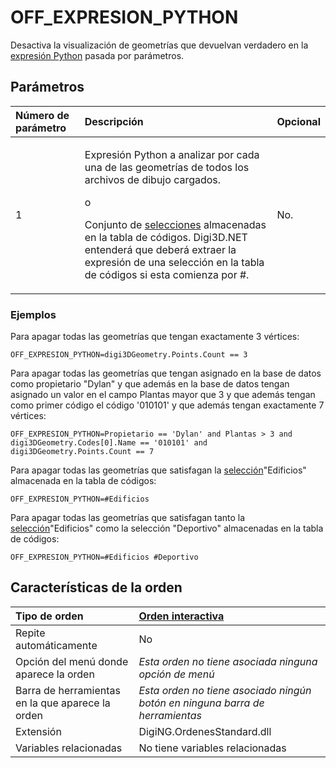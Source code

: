 # OFF\_EXPRESION\_PYTHON

Desactiva la visualización de geometrías que devuelvan verdadero en la [expresión Python](/digi3d-net/referencia/editor-de-tablas-de-codigos/pestanas/selecciones.md) pasada por parámetros.

## Parámetros

<table>
  <thead>
    <tr>
      <th style="text-align:left">N&#xFA;mero de par&#xE1;metro</th>
      <th style="text-align:left">Descripci&#xF3;n</th>
      <th style="text-align:left">Opcional</th>
    </tr>
  </thead>
  <tbody>
    <tr>
      <td style="text-align:left">1</td>
      <td style="text-align:left">
        <p>Expresi&#xF3;n Python a analizar por cada una de las geometr&#xED;as de
          todos los archivos de dibujo cargados.
          <br />
        </p>
        <p>o
          <br />
        </p>
        <p>Conjunto de <a href="/digi3d-net/referencia/editor-de-tablas-de-codigos/pestanas/selecciones.md">selecciones</a> almacenadas
          en la tabla de c&#xF3;digos. Digi3D.NET entender&#xE1; que deber&#xE1;
          extraer la expresi&#xF3;n de una selecci&#xF3;n en la tabla de c&#xF3;digos
          si esta comienza por #.</p>
      </td>
      <td style="text-align:left">No.</td>
    </tr>
  </tbody>
</table>

### Ejemplos

Para apagar todas las geometrías que tengan exactamente 3 vértices:

```text
OFF_EXPRESION_PYTHON=digi3DGeometry.Points.Count == 3
```

Para apagar todas las geometrías que tengan asignado en la base de datos como propietario "Dylan" y que además en la base de datos tengan asignado un valor en el campo Plantas mayor que 3 y que además tengan como primer código el código '010101' y que además tengan exactamente 7 vértices:

```text
OFF_EXPRESION_PYTHON=Propietario == 'Dylan' and Plantas > 3 and digi3DGeometry.Codes[0].Name == '010101' and digi3DGeometry.Points.Count == 7
```

Para apagar todas las geometrías que satisfagan la [selección](/digi3d-net/referencia/editor-de-tablas-de-codigos/pestanas/selecciones.md)"Edificios" almacenada en la tabla de códigos:

```text
OFF_EXPRESION_PYTHON=#Edificios
```

Para apagar todas las geometrías que satisfagan tanto la [selección](/digi3d-net/referencia/editor-de-tablas-de-codigos/pestanas/selecciones.md)"Edificios" como la selección "Deportivo" almacenadas en la tabla de códigos:

```text
OFF_EXPRESION_PYTHON=#Edificios #Deportivo
```

## Características de la orden

| Tipo de orden | [Orden interactiva](off.md) |
| :--- | :--- |
| Repite automáticamente | No |
| Opción del menú donde aparece la orden | _Esta orden no tiene asociada ninguna opción de menú_ |
| Barra de herramientas en la que aparece la orden | _Esta orden no tiene asociado ningún botón en ninguna barra de herramientas_ |
| Extensión | DigiNG.OrdenesStandard.dll |
| Variables relacionadas | No tiene variables relacionadas |

